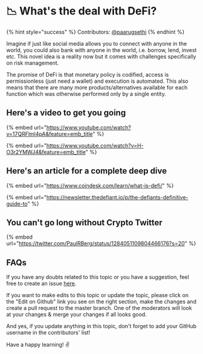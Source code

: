# 📉 What's the deal with DeFi?

{% hint style="success" %}
Contributors: [@paarugsethi](https://twitter.com/paarugsethi)
{% endhint %}

Imagine if just like social media allows you to connect with anyone in the world, you could also bank with anyone in the world, i.e. borrow, lend, invest etc. This novel idea is a reality now but it comes with challenges specifically on risk management.

The promise of DeFi is that monetary policy is codified, access is permissionless (just need a wallet)  and execution is automated. This also means that there are many more products/alternatives available for each function which was otherwise performed only by a single entity.

## Here's a video to get you going

{% embed url="https://www.youtube.com/watch?v=17QRFlml4pA&feature=emb_title" %}

{% embed url="https://www.youtube.com/watch?v=H-O3r2YMWJ4&feature=emb_title" %}

## Here's an article for a complete deep dive

{% embed url="https://www.coindesk.com/learn/what-is-defi/" %}

{% embed url="https://newsletter.thedefiant.io/p/the-defiants-definitive-guide-to" %}

## You can't go long without Crypto Twitter

{% embed url="https://twitter.com/PaulRBerg/status/1284051109804466176?s=20" %}

## FAQs

If you have any doubts related to this topic or you have a suggestion, feel free to create an issue [here](https://github.com/SuperteamDAO/ground-zero/issues).

If you want to make edits to this topic or update the topic, please click on the "Edit on Github" link you see on the right section, make the changes and create a pull request to the master branch. One of the moderators will look at your changes & merge your changes if all looks good.

And yes, if you update anything in this topic, don't forget to add your GitHub username in the contributors' list!

Have a happy learning! ✌️
